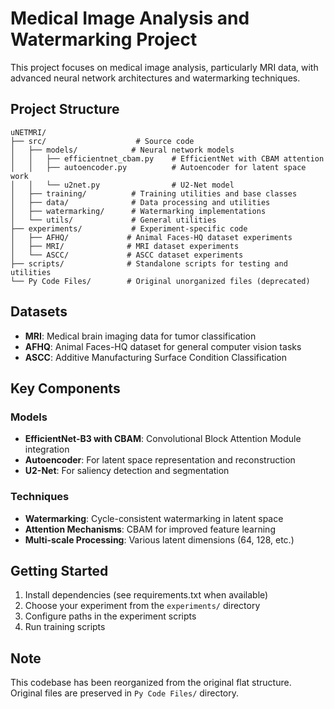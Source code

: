 # Medical Image Analysis and Watermarking Project

This project focuses on medical image analysis, particularly MRI data, with advanced neural network architectures and watermarking techniques.

## Project Structure

```
uNETMRI/
├── src/                    # Source code
│   ├── models/            # Neural network models
│   │   ├── efficientnet_cbam.py    # EfficientNet with CBAM attention
│   │   ├── autoencoder.py          # Autoencoder for latent space work
│   │   └── u2net.py                # U2-Net model
│   ├── training/          # Training utilities and base classes
│   ├── data/              # Data processing and utilities
│   ├── watermarking/      # Watermarking implementations
│   └── utils/             # General utilities
├── experiments/           # Experiment-specific code
│   ├── AFHQ/             # Animal Faces-HQ dataset experiments
│   ├── MRI/              # MRI dataset experiments
│   └── ASCC/             # ASCC dataset experiments
├── scripts/              # Standalone scripts for testing and utilities
└── Py Code Files/        # Original unorganized files (deprecated)
```

## Datasets

- **MRI**: Medical brain imaging data for tumor classification
- **AFHQ**: Animal Faces-HQ dataset for general computer vision tasks
- **ASCC**: Additive Manufacturing Surface Condition Classification

## Key Components

### Models

- **EfficientNet-B3 with CBAM**: Convolutional Block Attention Module integration
- **Autoencoder**: For latent space representation and reconstruction
- **U2-Net**: For saliency detection and segmentation

### Techniques

- **Watermarking**: Cycle-consistent watermarking in latent space
- **Attention Mechanisms**: CBAM for improved feature learning
- **Multi-scale Processing**: Various latent dimensions (64, 128, etc.)

## Getting Started

1. Install dependencies (see requirements.txt when available)
2. Choose your experiment from the `experiments/` directory
3. Configure paths in the experiment scripts
4. Run training scripts

## Note

This codebase has been reorganized from the original flat structure. Original files are preserved in `Py Code Files/` directory.
